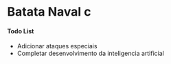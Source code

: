 # Batata Naval c

#### Todo List
* Adicionar ataques especiais
* Completar desenvolvimento da inteligencia artificial
